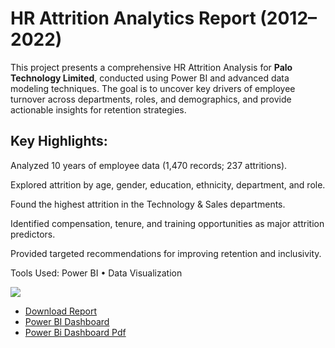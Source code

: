 # HR Attrition Analytics Report (2012–2022)
This project presents a comprehensive HR Attrition Analysis for **Palo Technology Limited**, conducted using Power BI and advanced data modeling techniques. The goal is to uncover key drivers of employee turnover across departments, roles, and demographics, and provide actionable insights for retention strategies.

## Key Highlights:

Analyzed 10 years of employee data (1,470 records; 237 attritions).

Explored attrition by age, gender, education, ethnicity, department, and role.

Found the highest attrition in the Technology & Sales departments.

Identified compensation, tenure, and training opportunities as major attrition predictors.

Provided targeted recommendations for improving retention and inclusivity.

Tools Used:
Power BI • Data Visualization

![](960b9aa3388209d25e38616c877e91a84f88144e/image.png)
- [Download Report](HR%20Attrition%20Analytics%20Report.docx)
- [Power BI Dashboard](HR%20Attrition%20Dashboard%20Analytics.pbix)
- [Power Bi Dashboard Pdf](Dasboard%20HR%20attrition.pdf)
